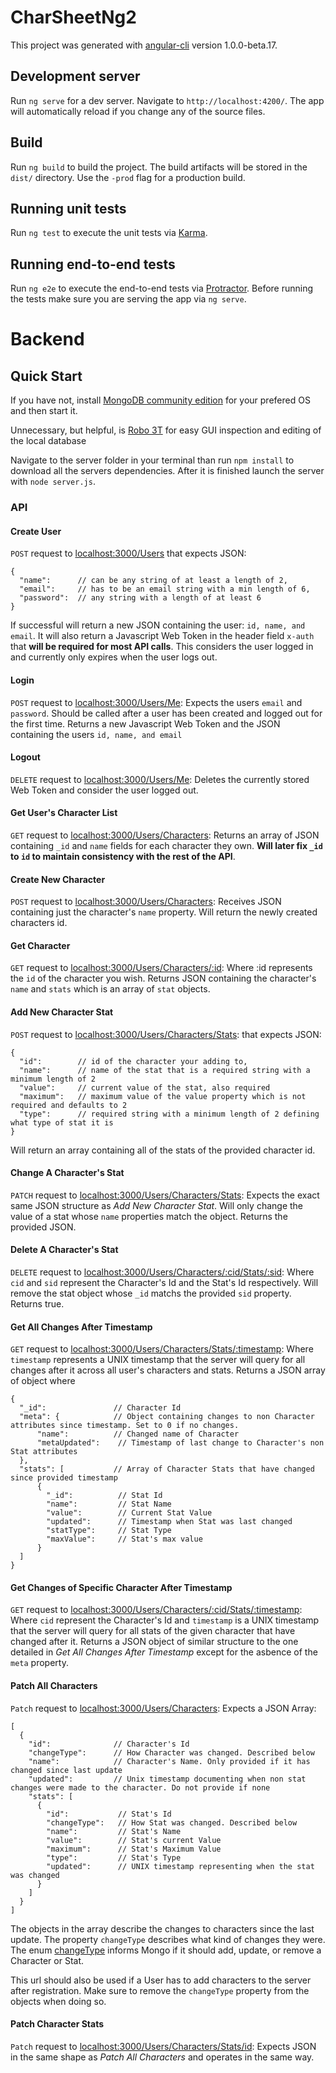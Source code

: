 # CharSheetNg2

This project was generated with [angular-cli](https://github.com/angular/angular-cli) version 1.0.0-beta.17.

## Development server
Run `ng serve` for a dev server. Navigate to `http://localhost:4200/`. The app will automatically reload if you change any of the source files.

## Build

Run `ng build` to build the project. The build artifacts will be stored in the `dist/` directory. Use the `-prod` flag for a production build.

## Running unit tests

Run `ng test` to execute the unit tests via [Karma](https://karma-runner.github.io).

## Running end-to-end tests

Run `ng e2e` to execute the end-to-end tests via [Protractor](http://www.protractortest.org/). 
Before running the tests make sure you are serving the app via `ng serve`.

# Backend

## Quick Start

If you have not, install [MongoDB community edition](https://docs.mongodb.com/manual/administration/install-community/) for your prefered OS and then start it.

Unnecessary, but helpful, is [Robo 3T](https://robomongo.org/) for easy GUI inspection and editing of the local database

Navigate to the server folder in your terminal than run `npm install` to download all the servers dependencies. After it is finished launch the server with `node server.js`.

### API

#### Create User

`POST` request to [localhost:3000/Users]() that expects JSON:

```
{
  "name":      // can be any string of at least a length of 2,
  "email":     // has to be an email string with a min length of 6,
  "password":  // any string with a length of at least 6
}
```

If successful will return a new JSON containing the user: `id, name, and email`. It will also return a Javascript Web Token in the header field `x-auth` that **will be required for most API calls**. This considers the user logged in and currently only expires when the user logs out.

#### Login

`POST` request to [localhost:3000/Users/Me](): Expects the users `email` and `password`. Should be called after a user has been created and logged out for the first time. Returns a new Javascript Web Token and the JSON containing the users `id, name, and email`

#### Logout

`DELETE` request to [localhost:3000/Users/Me](): Deletes the currently stored Web Token and consider the user logged out.

#### Get User's Character List

`GET` request to [localhost:3000/Users/Characters](): Returns an array of JSON containing `_id` and `name` fields for each character they own. **Will later fix `_id` to `id` to maintain consistency with the rest of the API**.

#### Create New Character

`POST` request to [localhost:3000/Users/Characters](): Receives JSON containing just the character's `name` property. Will return the newly created characters id.

#### Get Character

`GET` request to [localhost:3000/Users/Characters/:id](): Where :id represents the `id` of the character you wish. Returns JSON containing the character's `name` and `stats` which is an array of `stat` objects.

#### Add New Character Stat

`POST` request to [localhost:3000/Users/Characters/Stats](): that expects JSON:

```
{
  "id":        // id of the character your adding to,
  "name":      // name of the stat that is a required string with a minimum length of 2
  "value":     // current value of the stat, also required
  "maximum":   // maximum value of the value property which is not required and defaults to 2
  "type":      // required string with a minimum length of 2 defining what type of stat it is
}
```

Will return an array containing all of the stats of the provided character id.

#### Change A Character's Stat

`PATCH` request to [localhost:3000/Users/Characters/Stats](): Expects the exact same JSON structure as *Add New Character Stat*. Will only change the value of a stat whose `name` properties match the object. Returns the provided JSON.

#### Delete A Character's Stat

`DELETE` request to [localhost:3000/Users/Characters/:cid/Stats/:sid](): Where `cid` and `sid` represent the Character's Id and the Stat's Id respectively. Will remove the stat object whose `_id` matchs the provided `sid` property. Returns true.

#### Get All Changes After Timestamp

`GET` request to [localhost:3000/Users/Characters/Stats/:timestamp](): Where `timestamp` represents a UNIX timestamp that the server will query for all changes after it across all user's characters and stats. Returns a JSON array of object where

```
{
  "_id":               // Character Id
  "meta": {            // Object containing changes to non Character attributes since timestamp. Set to 0 if no changes.
      "name":          // Changed name of Character
      "metaUpdated":    // Timestamp of last change to Character's non Stat attributes
  },
  "stats": [           // Array of Character Stats that have changed since provided timestamp
      {
        "_id":          // Stat Id
        "name":         // Stat Name
        "value":        // Current Stat Value
        "updated":      // Timestamp when Stat was last changed
        "statType":     // Stat Type
        "maxValue":     // Stat's max value
      }
  ]
}
```

#### Get Changes of Specific Character After Timestamp

`GET` request to [localhost:3000/Users/Characters/:cid/Stats/:timestamp](): Where `cid` represent the Character's Id and `timestamp` is a UNIX timestamp that the server will query for all stats of the given character that have changed after it. Returns a JSON object of similar structure to the one detailed in *Get All Changes After Timestamp* except for the asbence of the `meta` property.

#### Patch All Characters

`Patch` request to [localhost:3000/Users/Characters](): Expects a JSON Array:

```
[
  {
    "id":              // Character's Id
    "changeType":      // How Character was changed. Described below
    "name":            // Character's Name. Only provided if it has changed since last update
    "updated":         // Unix timestamp documenting when non stat changes were made to the character. Do not provide if none
    "stats": [         
      {
        "id":           // Stat's Id
        "changeType":   // How Stat was changed. Described below
        "name":         // Stat's Name
        "value":        // Stat's current Value
        "maximum":      // Stat's Maximum Value
        "type":         // Stat's Type
        "updated":      // UNIX timestamp representing when the stat was changed
      }
    ]
  }
]
```

The objects in the array describe the changes to characters since the last update. The property `changeType` describes what kind of changes they were. The enum [changeType](server/db/mongo/models/changeTypes.js) informs Mongo if it should add, update, or remove a Character or Stat.

This url should also be used if a User has to add characters to the server after registration. Make sure to remove the `changeType` property from the objects when doing so.

#### Patch Character Stats

`Patch` request to [localhost:3000/Users/Characters/Stats/id](): Expects JSON in the same shape as *Patch All Characters* and operates in the same way.
